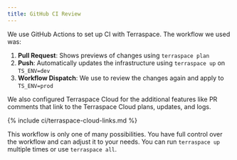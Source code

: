 ```yaml
---
title: GitHub CI Review
---
```


We use GitHub Actions to set up CI with Terraspace. The workflow we used was:

1. **Pull Request**: Shows previews of changes using `terraspace plan`
2. **Push**: Automatically updates the infrastructure using `terraspace up` on `TS_ENV=dev`
3. **Workflow Dispatch**: We use to review the changes again and apply to `TS_ENV=prod`

We also configured Terraspace Cloud for the additional features like PR comments that link to the Terraspace Cloud plans, updates, and logs.

{% include ci/terraspace-cloud-links.md %}

This workflow is only one of many possibilities. You have full control over the workflow and can adjust it to your needs. You can run `terraspace up` multiple times or use `terraspace all`.
